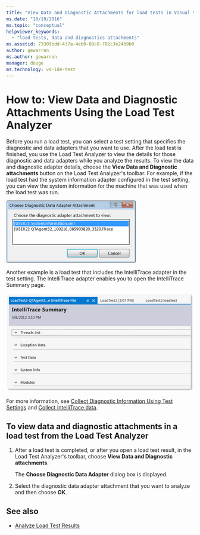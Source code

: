 ```yaml
---
title: "View Data and Diagnostic Attachments for load tests in Visual Studio | Microsoft Docs"
ms.date: "10/19/2016"
ms.topic: "conceptual"
helpviewer_keywords:
  - "load tests, data and diagnostics attachments"
ms.assetid: 73309bdd-437a-4eb0-88c8-702c3e24b9b0
author: gewarren
ms.author: gewarren
manager: douge
ms.technology: vs-ide-test
---
```

# How to: View Data and Diagnostic Attachments Using the Load Test Analyzer

Before you run a load test, you can select a test setting that specifies the diagnostic and data adapters that you want to use. After the load test is finished, you use the Load Test Analyzer to view the details for those diagnostic and data adapters while you analyze the results. To view the data and diagnostic adapter details, choose the **View Data and Diagnostic attachments** button on the Load Test Analyzer's toolbar. For example, if the load test had the system information adapter configured in the test setting, you can view the system information for the machine that was used when the load test was run.

![Choosing Diagnostic Data Adapter Attachment dialog](../test/media/load_adapterdialog.png "Load_AdapterDialog")

Another example is a load test that includes the IntelliTrace adapter in the test setting. The IntelliTrace adapter enables you to open the IntelliTrace Summary page.

![IntelliTrace Summary](../test/media/load_intellitrace.png "Load_IntelliTrace")

For more information, see [Collect Diagnostic Information Using Test Settings](../test/collect-diagnostic-information-using-test-settings.md) and [Collect IntelliTrace data](../test/how-to-collect-intellitrace-data-to-help-debug-difficult-issues.md).

## To view data and diagnostic attachments in a load test from the Load Test Analyzer

1.  After a load test is completed, or after you open a load test result, in the Load Test Analyzer's toolbar, choose **View Data and Diagnostic attachments**.

     The **Choose Diagnostic Data Adapter** dialog box is displayed.

2.  Select the diagnostic data adapter attachment that you want to analyze and then choose **OK**.

## See also

- [Analyze Load Test Results](../test/analyze-load-test-results-using-the-load-test-analyzer.md)